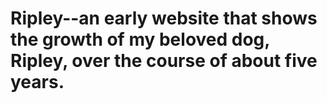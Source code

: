 # Ripley--an early website that shows the growth of my beloved dog, Ripley, over the course of about five years.
